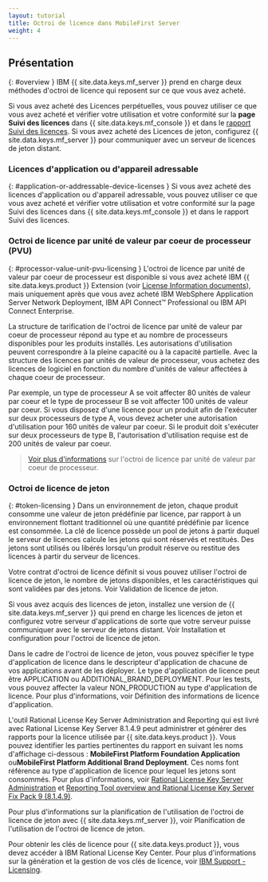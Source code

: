 ```yaml
---
layout: tutorial
title: Octroi de licence dans MobileFirst Server
weight: 4
---
```

<!-- NLS_CHARSET=UTF-8 -->
## Présentation
{: #overview }
IBM {{ site.data.keys.mf_server }} prend en charge deux méthodes d'octroi de licence qui reposent sur ce que vous avez acheté.

Si vous avez acheté des Licences perpétuelles, vous pouvez utiliser ce que vous avez acheté et vérifier votre utilisation et votre conformité sur la **page Suivi des licences** dans {{ site.data.keys.mf_console }} et dans le [rapport Suivi des licences](../../administering-apps/license-tracking/#license-tracking-report). Si vous avez acheté des Licences de jeton, configurez {{ site.data.keys.mf_server }} pour communiquer avec un serveur de licences de jeton distant.

### Licences d'application ou d'appareil adressable
{: #application-or-addressable-device-licenses }
Si vous avez acheté des licences d'application ou d'appareil adressable, vous pouvez utiliser ce que vous avez acheté et vérifier votre utilisation et votre conformité sur la page Suivi des licences dans {{ site.data.keys.mf_console }} et dans le rapport Suivi des licences.

### Octroi de licence par unité de valeur par coeur de processeur (PVU)
{: #processor-value-unit-pvu-licensing }
L'octroi de licence par unité de valeur par coeur de processeur est disponible si vous avez acheté IBM {{ site.data.keys.product }} Extension (voir [License Information documents](http://www.ibm.com/software/sla/sladb.nsf/lilookup/C154C7B1C8C840F38525800A0037B46E?OpenDocument)), mais uniquement après que vous avez acheté IBM  WebSphere Application Server Network Deployment, IBM API Connect™ Professional ou IBM API Connect Enterprise.

La structure de tarification de l'octroi de licence par unité de valeur par coeur de processeur répond au type et au nombre de processeurs disponibles pour les produits installés. Les autorisations d'utilisation peuvent correspondre à la pleine capacité ou à la capacité partielle. Avec la structure des licences par unités de valeur de processeur,
vous achetez des licences de logiciel en fonction du nombre d'unités de valeur affectées à chaque coeur de processeur.

Par exemple, un type de processeur A se voit affecter 80 unités de valeur par coeur et le type de processeur B se voit affecter 100 unités de valeur par coeur. Si vous disposez d'une licence pour un produit afin de l'exécuter sur deux processeurs de type A, vous devez acheter une autorisation d'utilisation pour 160 unités de valeur par coeur. Si le produit doit s'exécuter sur deux processeurs de type B, l'autorisation d'utilisation requise est de 200 unités de valeur par coeur.

> [Voir plus d'informations](https://www.ibm.com/support/knowledgecenter/SS8JFY_9.2.0/com.ibm.lmt.doc/Inventory/overview/c_processor_value_unit_licenses.html) sur l'octroi de licence par unité de valeur par coeur de processeur.

### Octroi de licence de jeton
{: #token-licensing }
Dans un environnement de jeton, chaque produit consomme une valeur de jeton prédéfinie par licence, par rapport à un environnement flottant traditionnel où une quantité prédéfinie par licence est consommée. La clé de licence possède un pool de jetons à partir duquel le serveur de licences calcule les jetons qui sont réservés et restitués. Des jetons sont utilisés ou libérés lorsqu'un produit réserve ou restitue des licences à partir du serveur de licences.

Votre contrat d'octroi de licence définit si vous pouvez utiliser l'octroi de licence de jeton, le nombre de jetons disponibles, et les caractéristiques qui sont validées par des jetons. Voir Validation de licence de jeton.

Si
vous avez acquis des licences de jeton, installez une version de
{{ site.data.keys.mf_server }} qui prend en charge les licences de jeton et
configurez votre serveur d'applications de sorte que votre serveur puisse communiquer avec le serveur de jetons distant. Voir Installation et configuration pour l'octroi de licence de jeton.

Dans
le cadre de l'octroi de licence de jeton, vous pouvez spécifier le type d'application de licence dans le descripteur d'application de chacune de vos
applications
avant de les déployer. Le type d'application de licence peut être APPLICATION ou ADDITIONAL_BRAND_DEPLOYMENT. Pour les tests, vous pouvez affecter la valeur NON_PRODUCTION au type d'application de licence. Pour plus d'informations, voir Définition des informations de licence d'application.

L'outil Rational License Key Server Administration and Reporting qui est livré avec Rational License Key Server 8.1.4.9 peut
administrer et générer des rapports pour la licence utilisée par {{ site.data.keys.product }}. Vous pouvez identifier les parties pertinentes du rapport en suivant les noms d'affichage ci-dessous : **MobileFirst Platform Foundation Application** ou**MobileFirst Platform Additional Brand Deployment**. Ces noms font référence au type d'application de licence pour lequel les jetons sont consommés. Pour
plus d'informations, voir
[Rational License Key Server Administration](https://www.ibm.com/support/knowledgecenter/SSSTWP_8.1.4/com.ibm.rational.license.doc/topics/c_rlks_admin_tool_overview.html) et [Reporting Tool overview and Rational License Key Server Fix Pack 9 (8.1.4.9)](http://www.ibm.com/support/docview.wss?uid=swg24040300).

Pour plus d'informations sur la planification de l'utilisation de l'octroi de licence de jeton avec {{ site.data.keys.mf_server }}, voir Planification de l'utilisation de l'octroi de licence de jeton.

Pour obtenir les clés de licence pour {{ site.data.keys.product }}, vous devez accéder à IBM Rational License Key Center. Pour plus d'informations sur la génération et la gestion de vos clés de licence, voir [IBM Support - Licensing](http://www.ibm.com/software/rational/support/licensing/).
